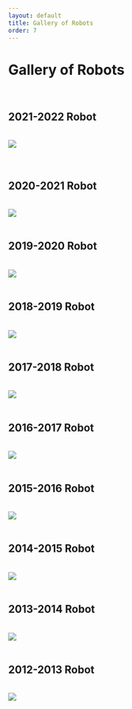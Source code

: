 ```yaml
---
layout: default
title: Gallery of Robots
order: 7
---
```

# Gallery of Robots
<br>

## 2021-2022 Robot
<br>

<div class="container-fluid px-0">
    <div class="row">
        <div class="col-12">
            <img src="/images/2021-2022.jpg" class="img-fluid  w-100" />
        </div>
    </div>
</div>
<br>
<br>

## 2020-2021 Robot
<br>

<div class="container-fluid px-0">
    <div class="row">
        <div class="col-12">
            <img src="/images/2020-2021.jpg" class="img-fluid  w-100" />
        </div>
    </div>
</div>
<br>

## 2019-2020 Robot
<br>

<div class="container-fluid px-0">
    <div class="row">
        <div class="col-12">
            <img src="/images/2019-2020.jpg" class="img-fluid  w-100" />
        </div>
    </div>
</div>
<br>

## 2018-2019 Robot
<br>

<div class="container-fluid px-0">
    <div class="row">
        <div class="col-12">
            <img src="/images/2018-2019.jpg" class="img-fluid  w-100" />
        </div>
    </div>
</div>
<br>

## 2017-2018 Robot
<br>

<div class="container-fluid px-0">
    <div class="row">
        <div class="col-12">
            <img src="/images/2017-2018.jpg" class="img-fluid  w-100" />
        </div>
    </div>
</div>
<br>

## 2016-2017 Robot
<br>

<div class="container-fluid px-0">
    <div class="row">
        <div class="col-12">
            <img src="/images/2016-2017.jpg" class="img-fluid  w-100" />
        </div>
    </div>
</div>
<br>

## 2015-2016 Robot
<br>

<div class="container-fluid px-0">
    <div class="row">
        <div class="col-12">
            <img src="/images/2015-2016.jpg" class="img-fluid  w-100" />
        </div>
    </div>
</div>
<br>

## 2014-2015 Robot
<br>

<div class="container-fluid px-0">
    <div class="row">
        <div class="col-12">
            <img src="/images/2014-2015.jpg" class="img-fluid  w-100" />
        </div>
    </div>
</div>
<br>

## 2013-2014 Robot
<br>

<div class="container-fluid px-0">
    <div class="row">
        <div class="col-12">
            <img src="/images/2013-2014.jpg" class="img-fluid  w-100" />
        </div>
    </div>
</div>
<br>

## 2012-2013 Robot
<br>

<div class="container-fluid px-0">
    <div class="row">
        <div class="col-12">
            <img src="/images/2012-2013.jpg" class="img-fluid  w-100" />
        </div>
    </div>
</div>
